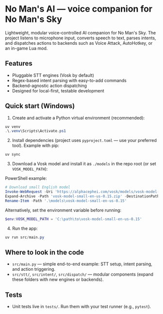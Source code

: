 # No Man's AI — voice companion for No Man's Sky

Lightweight, modular voice-controlled AI companion for No Man's Sky. The project listens to
microphone input, converts speech to text, parses intents, and dispatches actions to backends such
as Voice Attack, AutoHotkey, or an in-game Lua mod.

## Features

- Pluggable STT engines (Vosk by default)
- Regex-based intent parsing with easy-to-add commands
- Backend-agnostic action dispatching
- Designed for local-first, testable development

## Quick start (Windows)

1. Create and activate a Python virtual environment (recommended):

```powershell
uv venv
.\.venv\Scripts\Activate.ps1
```

2. Install dependencies (project uses `pyproject.toml` — use your preferred tool). Example with pip:

```powershell
uv sync
```

3. Download a Vosk model and install it as `./models` in the repo root (or set `VOSK_MODEL_PATH`):

PowerShell example:

```powershell
# Download small English model
Invoke-WebRequest -Uri 'https://alphacephei.com/vosk/models/vosk-model-small-en-us-0.15.zip' -OutFile 'vosk-model-small-en-us-0.15.zip'
Expand-Archive -Path 'vosk-model-small-en-us-0.15.zip' -DestinationPath '.\models'
Rename-Item -Path '.\models\vosk-model-small-en-us-0.15'
```

Alternatively, set the environment variable before running:

```powershell
$env:VOSK_MODEL_PATH = 'C:\path\to\vosk-model-small-en-us-0.15'
```

4. Run the app:

```powershell
uv run src/main.py
```

## Where to look in the code

- `src/main.py` — simple end-to-end example: STT setup, intent parsing, and action triggering.
- `src/stt/`, `src/intent/`, `src/dispatch/` — modular components (expand these folders with new engines or backends).

## Tests

- Unit tests live in `tests/`. Run them with your test runner (e.g., `pytest`).

